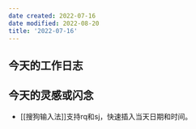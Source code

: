 ```yaml
---
date created: 2022-07-16
date modified: 2022-08-20
title: '2022-07-16'
---
```


## 今天的工作日志

## 今天的灵感或闪念

- [[搜狗输入法]]支持rq和sj，快速插入当天日期和时间。
